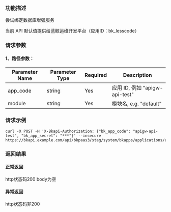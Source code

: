 ### 功能描述
尝试绑定数据库增强服务

当前 API 默认值提供给蓝鲸运维开发平台（应用ID：bk_lesscode）

### 请求参数

#### 1、路径参数：
| Parameter Name | Parameter Type | Required | Description |
| -------------- | -------------- | -------- | ----------- |
| app_code       | string         | Yes      | 应用 ID, 例如 "apigw-api-test" |
| module         | string         | Yes      | 模块名, e.g. "default" |

### 请求示例
```
curl -X POST -H 'X-Bkapi-Authorization: {"bk_app_code": "apigw-api-test", "bk_app_secret": "***"}' --insecure https://bkapi.example.com/api/bkpaas3/stag/system/bkapps/applications/appid1/modules/default/lesscode/bind_db_service
```

### 返回结果
#### 正常返回
http状态码200
body为空

#### 异常返回
http状态码非200